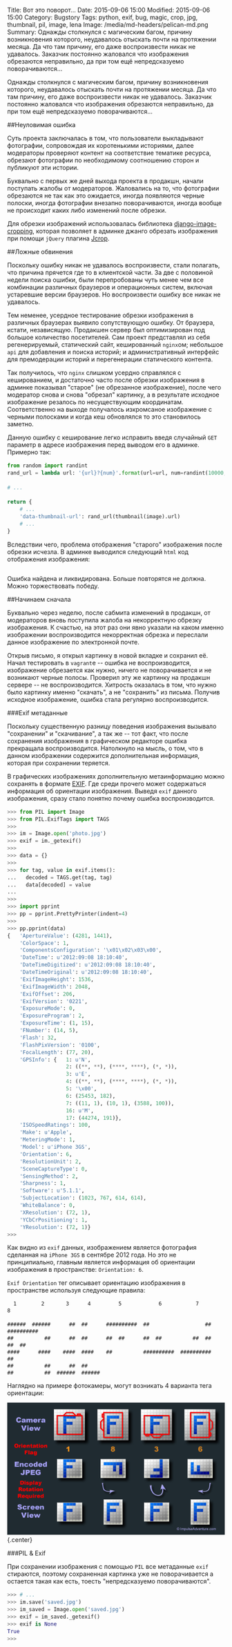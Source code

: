 Title: Вот это поворот...
Date: 2015-09-06 15:00
Modified: 2015-09-06 15:00
Category: Bugstory
Tags: python, exif, bug, magic, crop, jpg, thumbnail, pil, image, lena
Image: /media/md-headers/pelican-md.png
Summary:
    Однажды столкнулся с магическим багом, причину возникновения которого,
    неудавалось отыскать почти на протяжении месяца. Да что там причину,
    его даже воспроизвести никак не удавалось. Заказчик постоянно жаловался
    что изображения обрезаются неправильно, да при том ещё непредсказуемо
    поворачиваются...

Однажды столкнулся с магическим багом, причину возникновения которого,
неудавалось отыскать почти на протяжении месяца. Да что там причину,
его даже воспроизвести никак не удавалось. Заказчик постоянно жаловался
что изображения обрезаются неправильно, да при том ещё непредсказуемо
поворачиваются...

##Неуловимая ошибка

Суть проекта заключалась в том, что пользователи выкладывают фотографии,
сопровождая их коротенькими историями, далее модераторы проверяют контент
на соответствие тематике ресурса, обрезают фотографии по необходимому
соотношению сторон и публикуют эти истории.

Буквально с первых же дней выхода проекта в продакшн, начали поступать жалобы
от модераторов. Жаловались на то, что фотографии обрезаются не так как это
ожидается, иногда появляются черные полоски, иногда фотографии внезапно
поворачиваются, иногда вообще не происходит каких либо изменений после обрезки.

Для обрезки изображений использовалась библиотека
[django-image-cropping](https://pypi.python.org/pypi/django-image-cropping),
которая позволяет в админке джанго обрезать изображения при помощи `jQuery`
плагина [Jcrop](http://deepliquid.com/content/Jcrop.html).

##Ложные обвинения

Поскольку ошибку никак не удавалось воспроизвести, стали полагать, что причина
прячется где то в клиентской части. За две с половиной недели поиска ошибки,
были перепробованы чуть менее чем все комбинации различных браузеров и
операционных систем, включая устаревшие версии браузеров. Но воспроизвести
ошибку все никак не удавалось.

Тем неменее, усердное тестирование обрезки изображения в различных браузерах
выявило сопутствующую ошибку. От браузера, кстати, независящую. Продакшен
сервер был оптимизирован под большое количество посетителей. Сам проект
представлял из себя регенерируемый, статический сайт, кешированный `nginx`ом;
небольшое `api` для добавления и поиска историй; и административный интерфейс
для премодерации историй и перегенерации статического контента.

Так получилось, что `nginx` слишком усердно справлялся с кешированием,
и достаточно часто после обрезки изображения в админке показывал "старое"
(не обрезанное изображение), после чего модератор снова и снова "обрезал"
картинку, а в результате исходное изображение резалось по несуществующим
координатам. Соответственно на выходе получалось изкромсаное изображение с
черными полосками и когда кеш обновлялся то это становилось заметно.

Данную ошибку с кеширование легко исправить введя случайный `GET` параметр в
адресе изображения перед выводом его в админке.
Примерно так:

```python
from random import randint
rand_url = lambda url: '{url}?{num}'.format(url=url, num=randint(10000, 99999))

# ...

return {
    # ...
    'data-thumbnail-url': rand_url(thumbnail(image).url)
    # ...
}
```

Вследствии чего, проблема отображения "старого" изображения после обрезки
исчезла. В админке выводился следующий `html` код отображения изображения:

```html

```

Ошибка найдена и ликвидирована. Больше повторятся не должна.
Можно торжествовать победу.

##Начинаем сначала

Буквально через неделю, после сабмита изменений в продакшн, от модераторов
вновь поступила жалоба на некорректную обрезку изображения. К счастью,
на этот раз они явно указали на каком именно изображении воспроизводится
некорректная обрезка и переслали данное изображение по электронной почте.

Открыв письмо, я открыл картинку в новой вкладке и сохранил её. Начал
тестировать в `vagrant`е -- ошибка не воспроизводится, изображение обрезается
как нужно, ничего не поворачивается и не возникают черные полосы. Проверил
эту же картинку на продакшн сервере -- не воспроизводится.
Хитрость оказалась в том, что нужно было картинку именно "скачать", а не
"сохранить" из письма. Получив исходное изображение, ошибка стала регулярно
воспроизводится.

###Exif метаданные

Поскольку существенную разницу поведения изображения вызывало "сохранении"
и "скачивание", а так же -- тот факт, что после сохранения изображения в
графическом редакторе ошибка прекращала воспроизводится. Натолкнуло на мысль,
о том, что в данном изображении содержится дополнительная информация,
которая при сохранении теряется.

В графических изображениях дополнительную метаинформацию можно сохранять
в формате [EXIF](http://www.exif.org/). Где среди прочего может содержаться
информация об ориентации изображения. Выведя `exif` данного изображения,
сразу стало понятно почему ошибка воспроизводится.  

```python
>>> from PIL import Image
>>> from PIL.ExifTags import TAGS
>>> 
>>> im = Image.open('photo.jpg')
>>> exif = im._getexif()
>>> 
>>> data = {}
>>> 
>>> for tag, value in exif.items():
...   decoded = TAGS.get(tag, tag)
...   data[decoded] = value
... 
>>>
>>> import pprint
>>> pp = pprint.PrettyPrinter(indent=4)
>>>
>>> pp.pprint(data)
{   'ApertureValue': (4281, 1441),
    'ColorSpace': 1,
    'ComponentsConfiguration': '\x01\x02\x03\x00',
    'DateTime': u'2012:09:08 18:10:40',
    'DateTimeDigitized': u'2012:09:08 18:10:40',
    'DateTimeOriginal': u'2012:09:08 18:10:40',
    'ExifImageHeight': 1536,
    'ExifImageWidth': 2048,
    'ExifOffset': 206,
    'ExifVersion': '0221',
    'ExposureMode': 0,
    'ExposureProgram': 2,
    'ExposureTime': (1, 15),
    'FNumber': (14, 5),
    'Flash': 32,
    'FlashPixVersion': '0100',
    'FocalLength': (77, 20),
    'GPSInfo': {   1: u'N',
                   2: ((**, **), (****, ****), (*, *)),
                   3: u'E',
                   4: ((**, **), (****, ****), (*, *)),
                   5: '\x00',
                   6: (25453, 182),
                   7: ((11, 1), (10, 1), (3588, 100)),
                   16: u'M',
                   17: (44274, 191)},
    'ISOSpeedRatings': 100,
    'Make': u'Apple',
    'MeteringMode': 1,
    'Model': u'iPhone 3GS',
    'Orientation': 6,
    'ResolutionUnit': 2,
    'SceneCaptureType': 0,
    'SensingMethod': 2,
    'Sharpness': 1,
    'Software': u'5.1.1',
    'SubjectLocation': (1023, 767, 614, 614),
    'WhiteBalance': 0,
    'XResolution': (72, 1),
    'YCbCrPositioning': 1,
    'YResolution': (72, 1)}
>>>
```

Как видно из `exif` данных, изображением является фотография сделанная на
`iPhone 3GS` в сентябре 2012 года. Но это не принципиально,
главным является информация об ориентации изображения в пространстве:
`Orientation: 6`.

`Exif Orientation` тег описывает ориентацию изображения в пространстве
используя следующие правила:

```
  1        2       3      4         5            6           7          8

######  ######      ##  ##      ##########  ##                  ##  ##########
##          ##      ##  ##      ##  ##      ##  ##          ##  ##      ##  ##
####      ####    ####  ####    ##          ##########  ##########          ##
##          ##      ##  ##
##          ##  ######  ######
```

Наглядно на примере фотокамеры, могут возникать 4 варианта тега ориентации:

![exif orient](/media/wrong-exif/orient.gif){.center}

###PIL & Exif

При сохранении изображения с помощью `PIL` все метаданные `exif` стираются,
поэтому сохраненная картинка уже не поворачивается а остается такая как есть,
тоесть "непредсказуемо поворачиваются".

```python
>>> # ...
>>> im.save('saved.jpg')
>>> im_saved = Image.open('saved.jpg')
>>> exif = im_saved._getexif()
>>> exif is None
True
>>>
```
